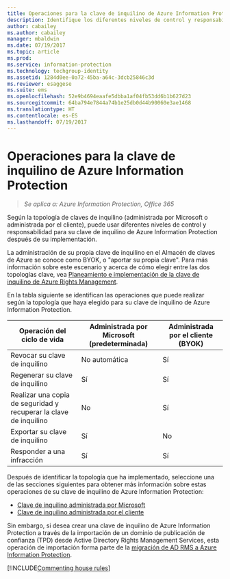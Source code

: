 ```yaml
---
title: Operaciones para la clave de inquilino de Azure Information Protection
description: Identifique los diferentes niveles de control y responsabilidad que tiene para su clave de inquilino de Azure Information Protection.
author: cabailey
ms.author: cabailey
manager: mbaldwin
ms.date: 07/19/2017
ms.topic: article
ms.prod: 
ms.service: information-protection
ms.technology: techgroup-identity
ms.assetid: 1284d0ee-0a72-45ba-a64c-3dcb25846c3d
ms.reviewer: esaggese
ms.suite: ems
ms.openlocfilehash: 52e9b4694eaafe5dbba1af04fb53dd6b1b627d23
ms.sourcegitcommit: 64ba794e7844a74b1e25db0d44b90060e3ae1468
ms.translationtype: HT
ms.contentlocale: es-ES
ms.lasthandoff: 07/19/2017
---
```

# <a name="operations-for-your-azure-information-protection-tenant-key"></a>Operaciones para la clave de inquilino de Azure Information Protection

>*Se aplica a: Azure Information Protection, Office 365*

Según la topología de claves de inquilino (administrada por Microsoft o administrada por el cliente), puede usar diferentes niveles de control y responsabilidad para su clave de inquilino de Azure Information Protection después de su implementación.

La administración de su propia clave de inquilino en el Almacén de claves de Azure se conoce como BYOK, o "aportar su propia clave". Para más información sobre este escenario y acerca de cómo elegir entre las dos topologías clave, vea [Planeamiento e implementación de la clave de inquilino de Azure Rights Management](../plan-design/plan-implement-tenant-key.md).

En la tabla siguiente se identifican las operaciones que puede realizar según la topología que haya elegido para su clave de inquilino de Azure Information Protection.

|Operación del ciclo de vida|Administrada por Microsoft (predeterminada)|Administrada por el cliente (BYOK)|
|-----------------------|-------------------------------|---------------------------|
|Revocar su clave de inquilino|No automática|Sí|
|Regenerar su clave de inquilino|Sí|Sí|
|Realizar una copia de seguridad y recuperar la clave de inquilino|No|Sí|
|Exportar su clave de inquilino|Sí|No|
|Responder a una infracción|Sí|Sí|

Después de identificar la topología que ha implementado, seleccione una de las secciones siguientes para obtener más información sobre estas operaciones de su clave de inquilino de Azure Information Protection:

- [Clave de inquilino administrada por Microsoft](operations-microsoft-managed-tenant-key.md)
- [Clave de inquilino administrada por el cliente](operations-customer-managed-tenant-key.md)

Sin embargo, si desea crear una clave de inquilino de Azure Information Protection a través de la importación de un dominio de publicación de confianza (TPD) desde Active Directory Rights Management Services, esta operación de importación forma parte de la [migración de AD RMS a Azure Information Protection](../plan-design/migrate-from-ad-rms-to-azure-rms.md).  

[!INCLUDE[Commenting house rules](../includes/houserules.md)]
